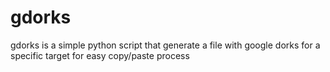 # gdorks
gdorks is a simple python script that generate a file with google dorks for a specific target for easy copy/paste process

